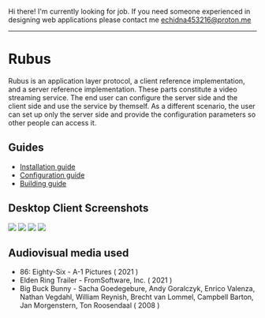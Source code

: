 Hi there! I'm currently looking for job. If you need someone experienced in
designing web applications please contact me <echidna453216@proton.me>

---

# Rubus
Rubus is an application layer protocol, a client reference implementation, and 
a server reference implementation. These parts constitute a video streaming service.
The end user can configure the server side and the client side and use the service by
themself. As a different scenario, the user can set up only the server side and provide
the configuration parameters so other people can access it.

## Guides

 - [Installation guide](https://github.com/796176/Rubus/wiki/Installation)
 - [Configuration guide](https://github.com/796176/Rubus/wiki/Configuration)
 - [Building guide](https://github.com/796176/Rubus/wiki/Building)

## Desktop Client Screenshots

![](https://i.imgur.com/0Ts7YUp.png)
![](https://i.imgur.com/v3bIYKR.png)
![](https://i.imgur.com/jWuklsz.png)
![](https://i.imgur.com/8ZvBl4p.png)

## Audiovisual media used

 - 86: Eighty-Six - A-1 Pictures ( 2021 )
 - Elden Ring Trailer - FromSoftware, Inc. ( 2021 )
 - Big Buck Bunny - Sacha Goedegebure, Andy Goralczyk, Enrico Valenza, Nathan Vegdahl,
   William Reynish, Brecht van Lommel, Campbell Barton, Jan Morgenstern,
   Ton Roosendaal ( 2008 )